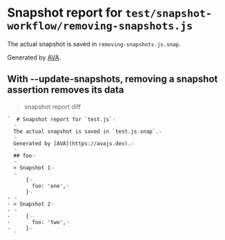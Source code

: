 # Snapshot report for `test/snapshot-workflow/removing-snapshots.js`

The actual snapshot is saved in `removing-snapshots.js.snap`.

Generated by [AVA](https://avajs.dev).

## With --update-snapshots, removing a snapshot assertion removes its data

> snapshot report diff

    `  # Snapshot report for `test.js`␊
      ␊
      The actual snapshot is saved in `test.js.snap`.␊
      ␊
      Generated by [AVA](https://avajs.dev).␊
      ␊
      ## foo␊
      ␊
      > Snapshot 1␊
      ␊
          {␊
            foo: 'one',␊
          }␊
    - ␊
    - > Snapshot 2␊
    - ␊
    -     {␊
    -       foo: 'two',␊
    -     }␊
      `
